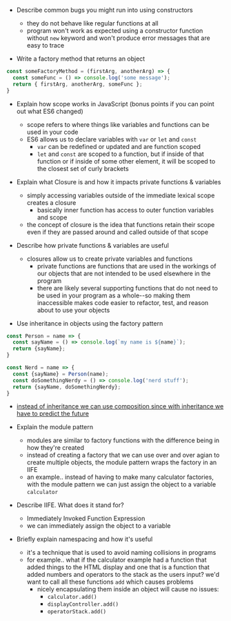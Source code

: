 - Describe common bugs you might run into using constructors
  - they do not behave like regular functions at all
  - program won't work as expected using a constructor function without `new` keyword and won't produce error messages that are easy to trace

- Write a factory method that returns an object
```js
const someFactoryMethod = (firstArg, anotherArg) => {
  const someFunc = () => console.log('some message');
  return { firstArg, anotherArg, someFunc };
}
```

- Explain how scope works in JavaScript (bonus points if you can point out what ES6 changed)
  - scope refers to where things like variables and functions can be used in your code
  - ES6 allows us to declare variables with `var` or `let` and `const`
    - `var` can be redefined or updated and are function scoped
    - `let` and `const` are scoped to a function, but if inside of that function or if inside of some other element, it will be scoped to the closest set of curly brackets

- Explain what Closure is and how it impacts private functions & variables
  - simply accessing variables outside of the immediate lexical scope creates a closure
    - basically inner function has access to outer function variables and scope
  - the concept of closure is the idea that functions retain their scope even if they are passed around and called outside of that scope
- Describe how private functions & variables are useful
  - closures allow us to create private variables and functions
    - private functions are functions that are used in the workings of our objects that are not intended to be used elsewhere in the program
    - there are likely several supporting functions that do not need to be used in your program as a whole--so making them inaccessible makes code easier to refactor, test, and reason about to use your objects

- Use inheritance in objects using the factory pattern
```js
const Person = name => {
  const sayName = () => console.log(`my name is ${name}`);
  return {sayName};
}

const Nerd = name => {
  const {sayName} = Person(name);
  const doSomethingNerdy = () => console.log('nerd stuff');
  return {sayName, doSomethingNerdy};
}
```
  - [instead of inheritance we can use composition since with inheritance we have to predict the future](https://youtu.be/wfMtDGfHWpA)

- Explain the module pattern
  - modules are similar to factory functions with the difference being in how they're created
  - instead of creating a factory that we can use over and over agian to create multiple objects, the module pattern wraps the factory in an IIFE
  - an example.. instead of having to make many calculator factories, with the module pattern we can just assign the object to a variable `calculator`

- Describe IIFE. What does it stand for?
  - Immediately Invoked Function Expression
  - we can immediately assign the object to a variable

- Briefly explain namespacing and how it's useful
  - it's a technique that is used to avoid naming collisions in programs
  - for example.. what if the calculator example had a function that added things to the HTML display and one that is a function that added numbers and operators to the stack as the users input? we'd want to call all these functions `add` which causes problems
    - nicely encapsulating them inside an object will cause no issues:
      - `calculator.add()`
      - `displayController.add()`
      - `operatorStack.add()`